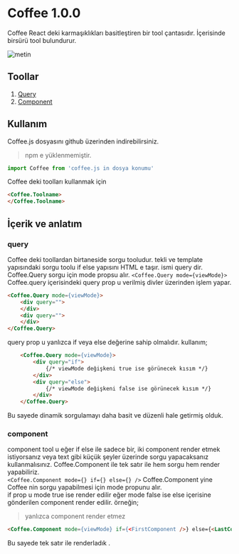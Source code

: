 # Coffee 1.0.0
Coffee React deki karmaşıklıkları basitleştiren bir tool çantasıdır.
İçerisinde birsürü tool bulundurur.

![metin](https://emojipedia-us.s3.dualstack.us-west-1.amazonaws.com/thumbs/120/htc/37/hot-beverage_2615.png)

## Toollar
1. [Query](#Query)
2. [Component](#Component)


## Kullanım
Coffee.js dosyasını github üzerinden indirebilirsiniz.
> npm e yüklenmemiştir.
```javascript
import Coffee from 'coffee.js in dosya konumu'
```
Coffee deki toolları kullanmak için
```html
<Coffee.Toolname>
</Coffee.Toolname>
```

## İçerik ve anlatım
### query
Coffee deki toollardan birtaneside sorgu tooludur.
tekli ve template yapısındaki sorgu toolu if else yapısını HTML e taşır.
ismi query dir.
Coffee.Query sorgu için mode propsu alır.
```<Coffee.Query mode={viewMode}>```  
Coffee.query içerisindeki query prop u verilmiş divler üzerinden işlem yapar.
```html
<Coffee.Query mode={viewMode}>
    <div query="">
    </div>
    <div query="">
    </div>
</Coffee.Query>
```
query prop u yanlızca if veya else değerine sahip olmalıdır.
kullanım;

```html
    <Coffee.Query mode={viewMode}>
        <div query="if">
            {/* viewMode değişkeni true ise görünecek kısım */}
        </div>
        <div query="else">
            {/* viewMode değişkeni false ise görünecek kısım */}
        </div>
    </Coffee.Query>
```
Bu sayede dinamik sorgulamayı daha basit ve düzenli hale getirmiş olduk.

### component
component tool u eğer if else ile sadece bir, iki component render etmek istiyorsanız
veya text gibi küçük şeyler üzerinde sorgu yapacaksanız kullanmalısınız.
Coffee.Component ile tek satır ile hem sorgu hem render yapabiliriz.  
```<Coffee.Component mode={} if={} else={} />```
Coffee.Component yine Coffee nin sorgu yapabilmesi için mode propunu alır.  
if prop u mode true ise render edilir eğer mode false ise else içerisine gönderilen
component render edilir.
örneğin;

> yanlızca component render etmez

```html
<Coffee.Component mode={viewMode} if={<FirstComponent />} else={<LastComponent />} />
```
Bu sayede tek satır ile renderladık .